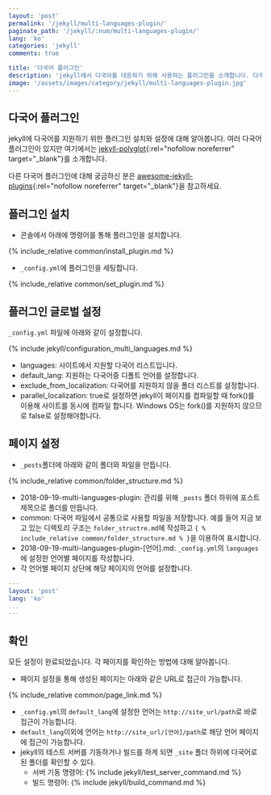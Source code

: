 ```yaml
---
layout: 'post'
permalink: '/jekyll/multi-languages-plugin/'
paginate_path: '/jekyll/:num/multi-languages-plugin/'
lang: 'ko'
categories: 'jekyll'
comments: true

title: '다국어 플러그인'
description: 'jekyll에서 다국어를 대응하기 위해 사용하는 플러그인을 소개합니다. 다국어 플러그인 jekyll-polyglot의 설치와 설정에 대해서 알아봅니다.'
image: '/assets/images/category/jekyll/multi-languages-plugin.jpg'
---
```



## 다국어 플러그인
jekyll에 다국어를 지원하기 위한 플러그인 설치와 설정에 대해 알아봅니다. 여러 다국어 플러그인이 있지만 여기에서는 [jekyll-polyglot](https://github.com/untra/polyglot){:rel="nofollow noreferrer" target="_blank"}를 소개합니다.

다른 다국어 플러그인에 대해 궁금하신 분은 [awesome-jekyll-plugins](https://github.com/planetjekyll/awesome-jekyll-plugins#multi-language--multi-lingual){:rel="nofollow noreferrer" target="_blank"}을 참고하세요.

## 플러그인 설치
- 콘솔에서 아래에 명령어를 통해 플러그인을 설치합니다.

{% include_relative common/install_plugin.md %}

- ```_config.yml```에 플러그인을 세팅합니다.

{% include_relative common/set_plugin.md %}

## 플러그인 글로벌 설정
```_config.yml``` 파일에 아래와 같이 설정합니다.

{% include jekyll/configuration_multi_languages.md %}

- languages: 사이트에서 지원할 다국어 리스트입니다.
- default_lang: 지원하는 다국어중 디폴트 언어를 설정합니다.
- exclude_from_localization: 다국어를 지원하지 않을 폴더 리스트를 설정합니다.
- parallel_localization: true로 설정하면 jekyll이 페이지를 컴파일할 때 fork()를 이용해 사이트를 동시에 컴파일 합니다. Windows OS는 fork()를 지원하지 않으므로 false로 설정해야합니다.

## 페이지 설정

- ```_posts```폴더에 아래와 같이 폴더와 파일을 만듭니다.

{% include_relative common/folder_structure.md %}

- 2018-09-19-multi-languages-plugin: 관리를 위해 ```_posts``` 폴더 하위에 포스트 제목으로 폴더를 만듭니다.
- common: 다국어 파일에서 공통으로 사용할 파일을 저장합니다. 예를 들어 지금 보고 있는 디렉토리 구조는 ```folder_structre.md```에 작성하고 ```{ % include_relative common/folder_structure.md % }```을 이용하여 표시합니다.
- 2018-09-19-multi-languages-plugin-[언어].md: ```_config.yml```의 ```languages```에 설정한 언어별 페이지를 작성합니다.
- 각 언어별 페이지 상단에 해당 페이지의 언어를 설정합니다.

```yml
---
layout: 'post'
lang: 'ko'
...
---
```

## 확인
모든 설정이 완료되었습니다. 각 페이지를 확인하는 방법에 대해 알아봅니다.

- 페이지 설정을 통해 생성된 페이지는 아래와 같은 URL로 접근이 가능합니다.

{% include_relative common/page_link.md %}

- ```_config.yml```의 ```default_lang```에 설정한 언어는 ```http://site_url/path```로 바로 접근이 가능합니다.
- ```default_lang```이외에 언어는 ```http://site_url/[언어]/path```로 해당 언어 페이지에 접근이 가능합니다.
- jekyll의 테스트 서버를 기동하거나 빌드를 하게 되면 ```_site``` 폴더 하위에 다국어로 된 폴더를 확인할 수 있다.
    - 서버 기동 명령어: {% include jekyll/test_server_command.md %}
    - 빌드 명령어: {% include jekyll/build_command.md %}

